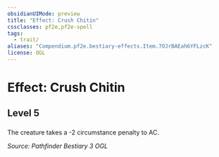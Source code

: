 ```yaml
---
obsidianUIMode: preview
title: "Effect: Crush Chitin"
cssclasses: pf2e,pf2e-spell
tags:
  - trait/
aliases: "Compendium.pf2e.bestiary-effects.Item.7OJrBAEah6YFLzcK"
license: OGL
---
```

# Effect: Crush Chitin
## Level 5
### 






The creature takes a -2 circumstance penalty to AC.

*Source: Pathfinder Bestiary 3*
*OGL*